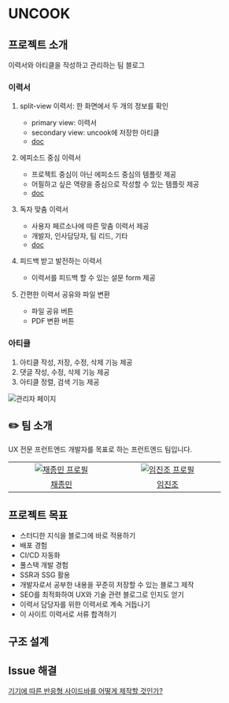 # UNCOOK

## 프로젝트 소개

이력서와 아티클을 작성하고 관리하는 팀 블로그

### 이력서

1. split-view 이력서: 한 화면에서 두 개의 정보를 확인

   - primary view: 이력서
   - secondary view: uncook에 저장한 아티클
   - [doc](https://github.com/unCookk/uncook/wiki/resume-window-desert-issue)

2. 에피소드 중심 이력서

   - 프로젝트 중심이 아닌 에피소드 중심의 템플릿 제공
   - 어필하고 싶은 역량을 중심으로 작성할 수 있는 템플릿 제공
   - [doc](https://github.com/unCookk/uncook/wiki/resume-verify-issue)

3. 독자 맞춤 이력서

   - 사용자 페르소나에 따른 맞춤 이력서 제공
   - 개발자, 인사담당자, 팀 리드, 기타
   - [doc](https://github.com/unCookk/uncook/wiki/resume-cocktail-party-effect)

4. 피드백 받고 발전하는 이력서

   - 이력서를 피드백 할 수 있는 설문 form 제공

5. 간편한 이력서 공유와 파일 변환

   - 파일 공유 버튼
   - PDF 변환 버튼

### 아티클

1. 아티클 작성, 저장, 수정, 삭제 기능 제공
2. 댓글 작성, 수정, 삭제 기능 제공
3. 아티클 정렬, 검색 기능 제공

![관리자 페이지](https://github.com/user-attachments/assets/1fa94f6c-c7eb-4c1e-9cbc-341b5f41f441)


## ✏️ 팀 소개

UX 전문 프런트엔드 개발자를 목표로 하는 프런트엔드 팀입니다.

<table>
  <tr>
  <td align="center" width="200px">
      <a href="https://github.com/JayChae" target="_blank">
        <img src="https://avatars.githubusercontent.com/JayChae" alt="채종민 프로필" />
      </a>
    </td>
    <td align="center" width="200px">
      <a href="https://github.com/Sparrowlim" target="_blank">
        <img src="https://avatars.githubusercontent.com/Sparrowlim" alt="임진조 프로필" />
      </a>
    </td>
  </tr>

  <tr>
    <td align="center">
      <a href="https://github.com/JayChae" target="_blank">
        채종민
      </a>
    </td>
    <td align="center">
      <a href="https://github.com/Sparrowlim" target="_blank">
        임진조
      </a>
    </td>
  </tr>
</table>

## 프로젝트 목표

- 스터디한 지식을 블로그에 바로 적용하기
- 배포 경험
- CI/CD 자동화
- 풀스택 개발 경험
- SSR과 SSG 활용
- 개발자로서 공부한 내용을 꾸준히 저장할 수 있는 블로그 제작
- SEO를 최적화하여 UX와 기술 관련 블로그로 인지도 얻기
- 이력서 담당자를 위한 이력서로 계속 거듭나기
- 이 사이트 이력서로 서류 합격하기

## 구조 설계

## Issue 해결

[기기에 따른 반응형 사이드바를 어떻게 제작할 것인가?](https://github.com/unCookk/uncook/wiki/resposive-sidebar)
